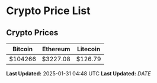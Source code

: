 # Crypto Price List

## Crypto Prices
| Bitcoin | Ethereum | Litecoin |
| ------- | -------- | -------- |
| $104266 | $3227.08 | $126.79 |
**Last Updated:** 2025-01-31 04:48 UTC
**Last Updated:** $DATE$
